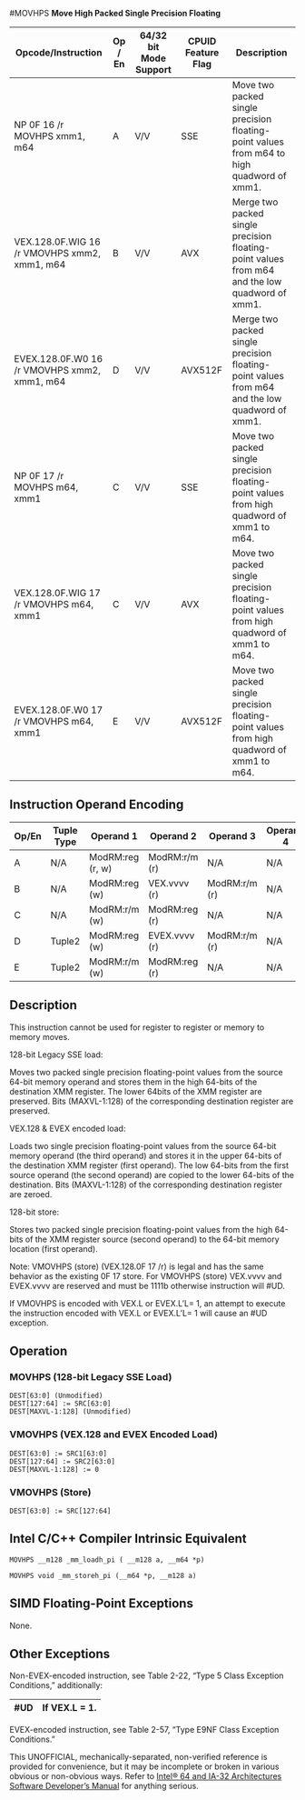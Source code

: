 #MOVHPS
**Move High Packed Single Precision Floating**

| Opcode/Instruction                           | Op / En | 64/32 bit Mode Support | CPUID Feature Flag | Description                                                                                    |
| -------------------------------------------- | ------- | ---------------------- | ------------------ | ---------------------------------------------------------------------------------------------- |
| NP 0F 16 /r MOVHPS xmm1, m64                 | A       | V/V                    | SSE                | Move two packed single precision floating-point values from m64 to high quadword of xmm1.      |
| VEX.128.0F.WIG 16 /r VMOVHPS xmm2, xmm1, m64 | B       | V/V                    | AVX                | Merge two packed single precision floating-point values from m64 and the low quadword of xmm1. |
| EVEX.128.0F.W0 16 /r VMOVHPS xmm2, xmm1, m64 | D       | V/V                    | AVX512F            | Merge two packed single precision floating-point values from m64 and the low quadword of xmm1. |
| NP 0F 17 /r MOVHPS m64, xmm1                 | C       | V/V                    | SSE                | Move two packed single precision floating-point values from high quadword of xmm1 to m64.      |
| VEX.128.0F.WIG 17 /r VMOVHPS m64, xmm1       | C       | V/V                    | AVX                | Move two packed single precision floating-point values from high quadword of xmm1 to m64.      |
| EVEX.128.0F.W0 17 /r VMOVHPS m64, xmm1       | E       | V/V                    | AVX512F            | Move two packed single precision floating-point values from high quadword of xmm1 to m64.      |

## Instruction Operand Encoding

| Op/En | Tuple Type | Operand 1        | Operand 2     | Operand 3     | Operand 4 |
| ----- | ---------- | ---------------- | ------------- | ------------- | --------- |
| A     | N/A        | ModRM:reg (r, w) | ModRM:r/m (r) | N/A           | N/A       |
| B     | N/A        | ModRM:reg (w)    | VEX.vvvv (r)  | ModRM:r/m (r) | N/A       |
| C     | N/A        | ModRM:r/m (w)    | ModRM:reg (r) | N/A           | N/A       |
| D     | Tuple2     | ModRM:reg (w)    | EVEX.vvvv (r) | ModRM:r/m (r) | N/A       |
| E     | Tuple2     | ModRM:r/m (w)    | ModRM:reg (r) | N/A           | N/A       |

## Description

This instruction cannot be used for register to register or memory to memory moves.

128-bit Legacy SSE load:

Moves two packed single precision floating-point values from the source 64-bit memory operand and stores them in the high 64-bits of the destination XMM register. The lower 64bits of the XMM register are preserved. Bits (MAXVL-1:128) of the corresponding destination register are preserved.

VEX.128 & EVEX encoded load:

Loads two single precision floating-point values from the source 64-bit memory operand (the third operand) and stores it in the upper 64-bits of the destination XMM register (first operand). The low 64-bits from the first source operand (the second operand) are copied to the lower 64-bits of the destination. Bits (MAXVL-1:128) of the corresponding destination register are zeroed.

128-bit store:

Stores two packed single precision floating-point values from the high 64-bits of the XMM register source (second operand) to the 64-bit memory location (first operand).

Note: VMOVHPS (store) (VEX.128.0F 17 /r) is legal and has the same behavior as the existing 0F 17 store. For VMOVHPS (store) VEX.vvvv and EVEX.vvvv are reserved and must be 1111b otherwise instruction will #​​​UD.

If VMOVHPS is encoded with VEX.L or EVEX.L’L= 1, an attempt to execute the instruction encoded with VEX.L or EVEX.L’L= 1 will cause an #​​​UD exception.

## Operation

### MOVHPS (128-bit Legacy SSE Load)

```
DEST[63:0] (Unmodified)
DEST[127:64] := SRC[63:0]
DEST[MAXVL-1:128] (Unmodified)

```

### VMOVHPS (VEX.128 and EVEX Encoded Load)

```
DEST[63:0] := SRC1[63:0]
DEST[127:64] := SRC2[63:0]
DEST[MAXVL-1:128] := 0

```

### VMOVHPS (Store)

```
DEST[63:0] := SRC[127:64]

```

## Intel C/C++ Compiler Intrinsic Equivalent

```
MOVHPS __m128 _mm_loadh_pi ( __m128 a, __m64 *p)

```

```
MOVHPS void _mm_storeh_pi (__m64 *p, __m128 a)

```

## SIMD Floating-Point Exceptions

None.

## Other Exceptions

Non-EVEX-encoded instruction, see Table 2-22, “Type 5 Class Exception Conditions,” additionally:

| #​​​UD | If VEX.L = 1. |
| ------ | ------------- |

EVEX-encoded instruction, see Table 2-57, “Type E9NF Class Exception Conditions.”

This UNOFFICIAL, mechanically-separated, non-verified reference is provided for convenience, but it may be
incomplete or broken in various obvious or non-obvious
ways. Refer to [Intel® 64 and IA-32 Architectures Software Developer’s Manual](https://software.intel.com/en-us/download/intel-64-and-ia-32-architectures-sdm-combined-volumes-1-2a-2b-2c-2d-3a-3b-3c-3d-and-4) for anything serious.
